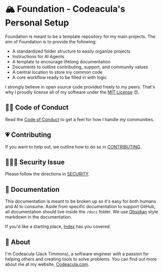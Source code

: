 # 🏔️ Foundation - Codeacula's Personal Setup

Foundation is meant to be a template repository for my main projects. The aim of Foundation is to provide the following:

- A standardized folder structure to easily organize projects
- Instructions for AI Agents
- A template to encourage lifelong documentation
- Documents to outline contributing, support, and community values
- A central location to store my common code
- A core workflow ready to be filled in with logic

I strongly believe in open source code provided freely to my peers. That's why I proudly license all of my software under the [MIT License](LICENSE) 😊.

## 🏳️‍🌈 Code of Conduct

Read the [Code of Conduct](CODE_OF_CONDUCT.md) to get a feel for how I handle my communities.

## 💗 Contributing

If you want to help out, we outline how to do so in [CONTRIBUTING](CONTRIBUTING.md).

## 🕵🏼‍♀️ Security Issue

Please follow the directions in [SECURITY](SECURITY.md).

## 📜 Documentation

This documentation is meant to be broken up so it's easy for both humans and AI to consume. Aside from specific documentation to support GitHub, all documentation should live inside the `/docs` folder. We use [Obsidian](https://obsidian.md/) style markdown in the documentation.

If you'd like a starting place, [Index](docs/Index.md) has you covered.

## 🔮 About

I'm Codeacula (Jack Timmons), a software engineer with a passion for helping others and creating tools to solve problems. You can find out more about me at my website, [Codeacula.com](https://codeacula.com).
